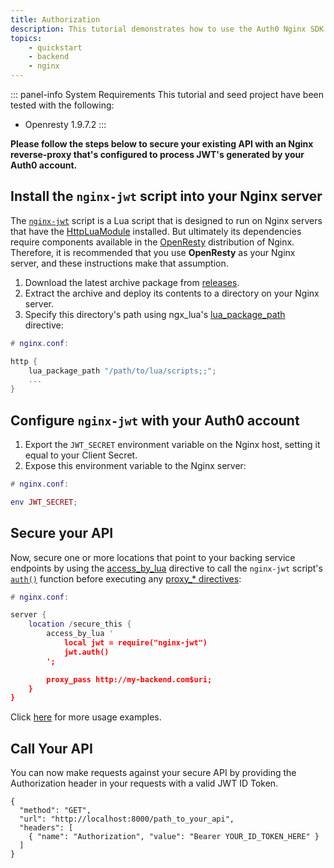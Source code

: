 ```yaml
---
title: Authorization
description: This tutorial demonstrates how to use the Auth0 Nginx SDK to add authentication and authorization to your API.
topics:
    - quickstart
    - backend
    - nginx
---
```


::: panel-info System Requirements
This tutorial and seed project have been tested with the following:
* Openresty 1.9.7.2
:::

**Please follow the steps below to secure your existing API with an Nginx reverse-proxy that's configured to process JWT's generated by your Auth0 account.**

## Install the `nginx-jwt` script into your Nginx server

The [`nginx-jwt`](https://github.com/auth0/nginx-jwt) script is a Lua script that is designed to run on Nginx servers that have the [HttpLuaModule](https://github.com/openresty/lua-nginx-module#readme) installed. But ultimately its dependencies require components available in the [OpenResty](http://openresty.org/) distribution of Nginx. Therefore, it is recommended that you use **OpenResty** as your Nginx server, and these instructions make that assumption.

1. Download the latest archive package from [releases](https://github.com/auth0/nginx-jwt/releases).
1. Extract the archive and deploy its contents to a directory on your Nginx server.
1. Specify this directory's path using ngx_lua's [lua_package_path](https://github.com/openresty/lua-nginx-module#lua_package_path) directive:

```lua
# nginx.conf:

http {
    lua_package_path "/path/to/lua/scripts;;";
    ...
}
```

## Configure `nginx-jwt` with your Auth0 account

1. Export the `JWT_SECRET` environment variable on the Nginx host, setting it equal to your Client Secret.
1. Expose this environment variable to the Nginx server:

```lua
# nginx.conf:

env JWT_SECRET;
```

## Secure your API

Now, secure one or more locations that point to your backing service endpoints by using the [access_by_lua](https://github.com/openresty/lua-nginx-module#access_by_lua) directive to call the `nginx-jwt` script's [`auth()`](https://github.com/auth0/nginx-jwt#auth) function before executing any [proxy_* directives](http://nginx.org/en/docs/http/ngx_http_proxy_module.html):


```lua
# nginx.conf:

server {
    location /secure_this {
        access_by_lua '
            local jwt = require("nginx-jwt")
            jwt.auth()
        ';

        proxy_pass http://my-backend.com$uri;
    }
}
```

Click [here](https://github.com/auth0/nginx-jwt#usage) for more usage examples.


## Call Your API

You can now make requests against your secure API by providing the Authorization header in your requests with a valid JWT ID Token.

```har
{
  "method": "GET",
  "url": "http://localhost:8000/path_to_your_api",
  "headers": [
    { "name": "Authorization", "value": "Bearer YOUR_ID_TOKEN_HERE" }
  ]
}
```
